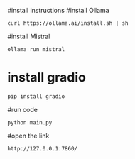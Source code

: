 #install instructions
#install Ollama
```
curl https://ollama.ai/install.sh | sh
```
#install Mistral
```
ollama run mistral
```
# install gradio 

```
pip install gradio
```
#run code 
```
python main.py
```

#open the link 
```
http://127.0.0.1:7860/
```
